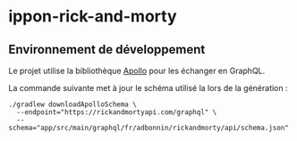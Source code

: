 # ippon-rick-and-morty

## Environnement de développement

Le projet utilise la bibliothèque [Apollo](https://www.apollographql.com/) pour les échanger en GraphQL.

La commande suivante met à jour le schéma utilisé la lors de la génération :

```shell
./gradlew downloadApolloSchema \
  --endpoint="https://rickandmortyapi.com/graphql" \
  --schema="app/src/main/graphql/fr/adbonnin/rickandmorty/api/schema.json"
```